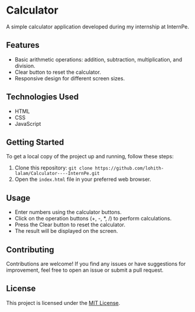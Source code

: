 # Calculator

A simple calculator application developed during my internship at InternPe.

## Features

- Basic arithmetic operations: addition, subtraction, multiplication, and division.
- Clear button to reset the calculator.
- Responsive design for different screen sizes.

## Technologies Used

- HTML
- CSS
- JavaScript

## Getting Started

To get a local copy of the project up and running, follow these steps:

1. Clone this repository: `git clone https://github.com/lohith-lalam/Calculator----InternPe.git`
2. Open the `index.html` file in your preferred web browser.

## Usage

- Enter numbers using the calculator buttons.
- Click on the operation buttons (+, -, *, /) to perform calculations.
- Press the Clear button to reset the calculator.
- The result will be displayed on the screen.

## Contributing

Contributions are welcome! If you find any issues or have suggestions for improvement, feel free to open an issue or submit a pull request.

## License

This project is licensed under the [MIT License](LICENSE.txt).

